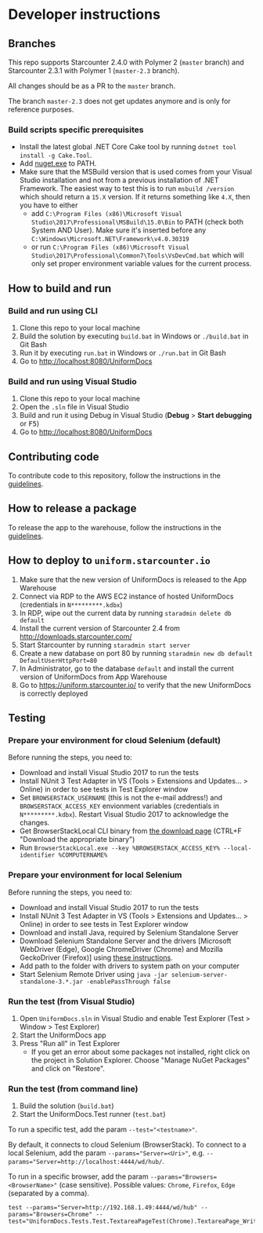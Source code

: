 # Developer instructions

## Branches

This repo supports Starcounter 2.4.0 with Polymer 2 (`master` branch) and Starcounter 2.3.1 with Polymer 1 (`master-2.3` branch).

All changes should be as a PR to the `master` branch. 

The branch `master-2.3` does not get updates anymore and is only for reference purposes.

### Build scripts specific prerequisites

* Install the latest global .NET Core Cake tool by running `dotnet tool install -g Cake.Tool`.
* Add [nuget.exe](https://www.nuget.org/downloads) to PATH.
* Make sure that the MSBuild version that is used comes from your Visual Studio installation and not from a previous installation of .NET Framework. The easiest way to test this is to run `msbuild /version` which should return a `15.X` version. If it returns something like `4.X`, then you have to either
    * add `C:\Program Files (x86)\Microsoft Visual Studio\2017\Professional\MSBuild\15.0\Bin` to PATH (check both System AND User).  Make sure it's inserted before any `C:\Windows\Microsoft.NET\Framework\v4.0.30319`
    * or run `C:\Program Files (x86)\Microsoft Visual Studio\2017\Professional\Common7\Tools\VsDevCmd.bat` which will only set proper environment variable values for the current process.

## How to build and run

### Build and run using CLI

1. Clone this repo to your local machine
2. Build the solution by executing `build.bat` in Windows or `./build.bat` in Git Bash
3. Run it by executing `run.bat` in Windows or `./run.bat` in Git Bash
4. Go to [http://localhost:8080/UniformDocs](http://localhost:8080/UniformDocs)

### Build and run using Visual Studio

1. Clone this repo to your local machine
2. Open the `.sln` file in Visual Studio
3. Build and run it using Debug in Visual Studio (**Debug** > **Start debugging** or <kbd>F5</kbd>)
4. Go to [http://localhost:8080/UniformDocs](http://localhost:8080/UniformDocs)

## Contributing code

To contribute code to this repository, follow the instructions in the [guidelines](https://github.com/Starcounter/CompanyTrack/blob/master/AppsTeam/Guidelines/version_control/contributing_code.md).

## How to release a package

To release the app to the warehouse, follow the instructions in the [guidelines](https://github.com/Starcounter/CompanyTrack/blob/master/AppsTeam/Guidelines/releasing-to-warehouse.md).

## How to deploy to `uniform.starcounter.io`

1. Make sure that the new version of UniformDocs is released to the App Warehouse
2. Connect via RDP to the AWS EC2 instance of hosted UniformDocs (credentials in `N*********.kdbx`)
3. In RDP, wipe out the current data by running `staradmin delete db default` 
4. Install the current version of Starcounter 2.4 from http://downloads.starcounter.com/
5. Start Starcounter by running `staradmin start server`
6. Create a new database on port 80 by running `staradmin new db default DefaultUserHttpPort=80`
7. In Administrator, go to the database `default` and install the current version of UniformDocs from App Warehouse
8. Go to https://uniform.starcounter.io/ to verify that the new UniformDocs is correctly deployed

## Testing

### Prepare your environment for cloud Selenium (default)

Before running the steps, you need to:

- Download and install Visual Studio 2017 to run the tests
- Install NUnit 3 Test Adapter in VS (Tools > Extensions and Updates... > Online) in order to see tests in Test Explorer window
- Set `BROWSERSTACK_USERNAME` (this is not the e-mail address!) and `BROWSERSTACK_ACCESS_KEY` envionment variables  (credentials in `N*********.kdbx`). Restart Visual Studio 2017 to acknowledge the changes.
- Get BrowserStackLocal CLI binary from [the download page](https://www.browserstack.com/local-testing#command-line) (CTRL+F "Download the appropriate binary")
- Run `BrowserStackLocal.exe --key %BROWSERSTACK_ACCESS_KEY% --local-identifier %COMPUTERNAME%`


### Prepare your environment for local Selenium

Before running the steps, you need to:

- Download and install Visual Studio 2017 to run the tests
- Install NUnit 3 Test Adapter in VS (Tools > Extensions and Updates... > Online) in order to see tests in Test Explorer window
- Download and install Java, required by Selenium Standalone Server
- Download Selenium Standalone Server and the drivers [Microsoft WebDriver (Edge), Google ChromeDriver (Chrome) and Mozilla GeckoDriver (Firefox)] using [these instructions](https://docs.starcounter.io/cookbook/acceptance-testing-with-selenium).
- Add path to the folder with drivers to system path on your computer
- Start Selenium Remote Driver using `java -jar selenium-server-standalone-3.*.jar -enablePassThrough false`

### Run the test (from Visual Studio)

1. Open `UniformDocs.sln` in Visual Studio and enable Test Explorer (Test > Window > Test Explorer)
2. Start the UniformDocs app
3. Press "Run all" in Test Explorer
   - If you get an error about some packages not installed, right click on the project in Solution Explorer. Choose "Manage NuGet Packages" and click on "Restore".

### Run the test (from command line)

1. Build the solution (`build.bat`)
2. Start the UniformDocs.Test runner (`test.bat`)

To run a specific test, add the param `--test="<testname>"`.

By default, it connects to cloud Selenium (BrowserStack). To connect to a local Selenium, add the param `--params="Server=<Uri>"`, e.g. `--params="Server=http://localhost:4444/wd/hub/`.

To run in a specific browser, add the param `--params="Browsers=<BrowserName>"` (case sensitive). Possible values: `Chrome`, `Firefox`, `Edge` (separated by a comma). 

```
test --params="Server=http://192.168.1.49:4444/wd/hub" --params="Browsers=Chrome" --test="UniformDocs.Tests.Test.TextareaPageTest(Chrome).TextareaPage_WriteToTextArea"
```
